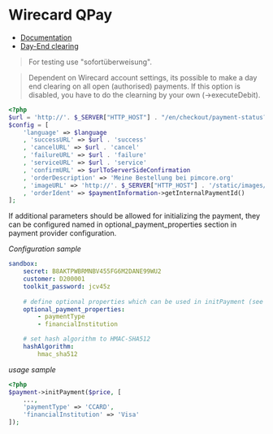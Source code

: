 # Wirecard QPay

* [Documentation](https://integration.wirecard.at/doku.php)
* [Day-End clearing](https://www.qenta.at/qpc/faq/faq.php#8)

> For testing use "sofortüberweisung".

> Dependent on Wirecard account settings, its possible to make a day end clearing on all open (authorised) payments. 
> If this option is disabled, you have to do the clearning by your own (->executeDebit).

```php
<?php
$url = 'http://'. $_SERVER["HTTP_HOST"] . "/en/checkout/payment-status?mode=";
$config = [
    'language' => $language
    , 'successURL' => $url . 'success'
    , 'cancelURL' => $url . 'cancel'
    , 'failureURL' => $url . 'failure'
    , 'serviceURL' => $url . 'service'
    , 'confirmURL' => $urlToServerSideConfirmation
    , 'orderDescription' => 'Meine Bestellung bei pimcore.org'
    , 'imageURL' => 'http://'. $_SERVER["HTTP_HOST"] . '/static/images/logo-white.png'
    , 'orderIdent' => $paymentInformation->getInternalPaymentId()
];
```

If additional parameters should be allowed for initializing the payment, 
 they can be configured named in optional_payment_properties section in 
 payment provider configuration. 

*Configuration sample* 
```yml 
sandbox:
    secret: B8AKTPWBRMNBV455FG6M2DANE99WU2
    customer: D200001
    toolkit_password: jcv45z
    
    # define optional properties which can be used in initPayment (see Wirecard documentation)
    optional_payment_properties:
        - paymentType
        - financialInstitution

    # set hash algorithm to HMAC-SHA512
    hashAlgorithm: 
        hmac_sha512
```

*usage sample* 
```php 
<?php
$payment->initPayment($price, [
    ...,
    'paymentType' => 'CCARD',
    'financialInstitution' => 'Visa'
]);
```

